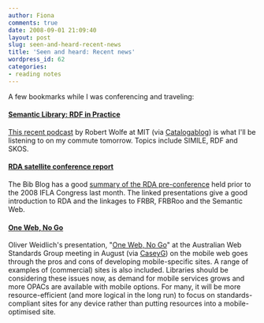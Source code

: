 ```yaml
---
author: Fiona
comments: true
date: 2008-09-01 21:09:40
layout: post
slug: seen-and-heard-recent-news
title: 'Seen and heard: Recent news'
wordpress_id: 62
categories:
- reading notes
---
```


A few bookmarks while I was conferencing and traveling:


#### [Semantic Library: RDF in Practice](http://gslis.simmons.edu/podcasts/index.php?id=77)


[This recent podcast](http://gslis.simmons.edu/podcasts/index.php?id=77) by Robert Wolfe at MIT (via [Catalogablog](http://catalogablog.blogspot.com/2008/08/semantic-web-podcast.html)) is what I'll be listening to on my commute tomorrow. Topics include SIMILE, RDF and SKOS.


#### [RDA satellite conference report](http://www.yorku.ca/yul/bibserv/blog/?p=172)


The Bib Blog has a good [summary of the RDA pre-conference](http://www.yorku.ca/yul/bibserv/blog/?p=172) held prior to the 2008 IFLA Congress last month. The linked presentations give a good introduction to RDA and the linkages to FRBR, FRBRoo and the Semantic Web.


#### [One Web, No Go](http://www.slideshare.net/oliverweidlich/wsg-august-2008-one-web-presentation/)


Oliver Weidlich's presentation, "[One Web, No Go](http://www.slideshare.net/oliverweidlich/wsg-august-2008-one-web-presentation/)" at the Australian Web Standards Group meeting in August (via [CaseyG](http://www.caseyg.com.au/post/47265557/slides-from-the-web-standard-group-meeting)) on the mobile web goes through the pros and cons of developing mobile-specific sites. A range of examples of (commercial) sites is also included. Libraries should be considering these issues now, as demand for mobile services grows and more OPACs are available with mobile options. For many, it will be more resource-efficient (and more logical in the long run) to focus on standards-compliant sites for any device rather than putting resources into a mobile-optimised site.

